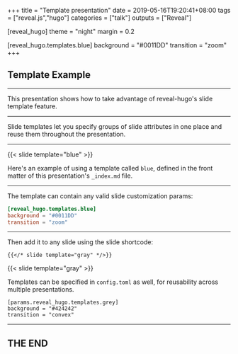 +++
title = "Template presentation"
date = 2019-05-16T19:20:41+08:00
tags = ["reveal.js","hugo"]
categories = ["talk"]
outputs = ["Reveal"]

[reveal_hugo]
theme = "night"
margin = 0.2

[reveal_hugo.templates.blue]
background = "#0011DD"
transition = "zoom"
+++

## Template Example

---

This presentation shows how to take advantage of reveal-hugo's slide template feature.

---

Slide templates let you specify groups of slide attributes in one place and reuse them throughout the presentation.

---

{{< slide template="blue" >}}

Here's an example of using a template called `blue`, defined in the front matter of this presentation's `_index.md` file.

---

The template can contain any valid slide customization params:

```toml
[reveal_hugo.templates.blue]
background = "#0011DD"
transition = "zoom"
```

---

Then add it to any slide using the slide shortcode:

```
{{</* slide template="gray" */>}}
```

{{< slide template="gray" >}}

Templates can be specified in `config.toml` as well, for reusability across multiple presentations.

```
[params.reveal_hugo.templates.grey]
background = "#424242"
transition = "convex"
```

---

## THE END
